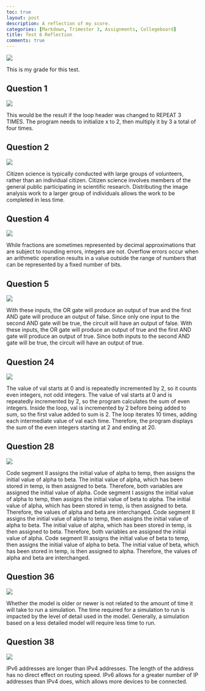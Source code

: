 ```yaml
---
toc: true
layout: post
description: A reflection of my score.
categories: [Markdown, Trimester 3, Assignments, Collegeboard]
title: Test 6 Reflection
comments: true
---
```


![]({{site.baseurl}}/images/test6.png " ")

This is my grade for this test.

## Question 1

![]({{site.baseurl}}/images/test6.1.png " ")

This would be the result if the loop header was changed to REPEAT 3 TIMES. The program needs to initialize x to 2, then multiply it by 3 a total of four times.

## Question 2

![]({{site.baseurl}}/images/test6.2.png " ")

Citizen science is typically conducted with large groups of volunteers, rather than an individual citizen. Citizen science involves members of the general public participating in scientific research. Distributing the image analysis work to a larger group of individuals allows the work to be completed in less time.

## Question 4

![]({{site.baseurl}}/images/test6.4.png " ")

While fractions are sometimes represented by decimal approximations that are subject to rounding errors, integers are not. Overflow errors occur when an arithmetic operation results in a value outside the range of numbers that can be represented by a fixed number of bits.

## Question 5

![]({{site.baseurl}}/images/test6.5.png " ")

With these inputs, the OR gate will produce an output of true and the first AND gate will produce an output of false. Since only one input to the second AND gate will be true, the circuit will have an output of false. With these inputs, the OR gate will produce an output of true and the first AND gate will produce an output of true. Since both inputs to the second AND gate will be true, the circuit will have an output of true.

## Question 24

![]({{site.baseurl}}/images/test6.24.png " ")

The value of val starts at 0 and is repeatedly incremented by 2, so it counts even integers, not odd integers. The value of val starts at 0 and is repeatedly incremented by 2, so the program calculates the sum of even integers. Inside the loop, val is incremented by 2 before being added to sum, so the first value added to sum is 2. The loop iterates 10 times, adding each intermediate value of val each time. Therefore, the program displays the sum of the even integers starting at 2 and ending at 20.

## Question 28

![]({{site.baseurl}}/images/test6.28.png " ")

Code segment II assigns the initial value of alpha to temp, then assigns the initial value of alpha to beta. The initial value of alpha, which has been stored in temp, is then assigned to beta. Therefore, both variables are assigned the initial value of alpha. Code segment I assigns the initial value of alpha to temp, then assigns the initial value of beta to alpha. The initial value of alpha, which has been stored in temp, is then assigned to beta. Therefore, the values of alpha and beta are interchanged. Code segment II assigns the initial value of alpha to temp, then assigns the initial value of alpha to beta. The initial value of alpha, which has been stored in temp, is then assigned to beta. Therefore, both variables are assigned the initial value of alpha. Code segment III assigns the initial value of beta to temp, then assigns the initial value of alpha to beta. The initial value of beta, which has been stored in temp, is then assigned to alpha. Therefore, the values of alpha and beta are interchanged.

## Question 36

![]({{site.baseurl}}/images/test6.36.png " ")

Whether the model is older or newer is not related to the amount of time it will take to run a simulation. The time required for a simulation to run is impacted by the level of detail used in the model. Generally, a simulation based on a less detailed model will require less time to run.

## Question 38

![]({{site.baseurl}}/images/test6.38.png " ")

IPv6 addresses are longer than IPv4 addresses. The length of the address has no direct effect on routing speed. IPv6 allows for a greater number of IP addresses than IPv4 does, which allows more devices to be connected.